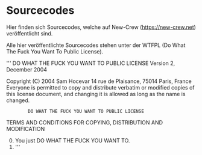 Sourcecodes
===========
Hier finden sich Sourcecodes, welche auf New-Crew (https://new-crew.net) veröffentlicht sind.


Alle hier veröffentlichte Sourcecodes stehen unter der WTFPL (Do What The Fuck You Want To Public License).

'''
DO WHAT THE FUCK YOU WANT TO PUBLIC LICENSE
                    Version 2, December 2004
 
 Copyright (C) 2004 Sam Hocevar
  14 rue de Plaisance, 75014 Paris, France
 Everyone is permitted to copy and distribute verbatim or modified
 copies of this license document, and changing it is allowed as long
 as the name is changed.
 
            DO WHAT THE FUCK YOU WANT TO PUBLIC LICENSE
   TERMS AND CONDITIONS FOR COPYING, DISTRIBUTION AND MODIFICATION
 
  0. You just DO WHAT THE FUCK YOU WANT TO.
  1. '''
